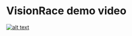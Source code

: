 # VisionRace demo video

[![alt text](http://i3.ytimg.com/vi/ZC4VUt1I5FI/maxresdefault.jpg "Link to Demo video")](https://www.youtube.com/watch?v=ZC4VUt1I5FI)
